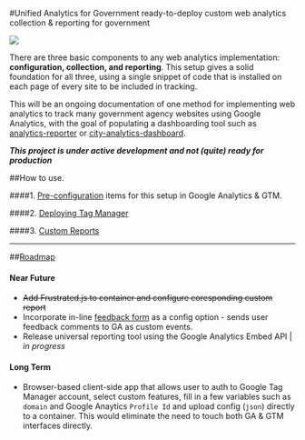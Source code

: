#Unified Analytics for Government
ready-to-deploy custom web analytics collection & reporting for government

![](https://raw.githubusercontent.com/laurenancona/unified-analytics/gh-pages/images/config.png)

There are three basic components to any web analytics implementation: **configuration, collection, and reporting**. This setup gives a solid foundation for all three, using a single snippet of code that is installed on each page of every site to be included in tracking.

This will be an ongoing documentation of one method for implementing web analytics to track many government agency websites using Google Analytics, with the goal of populating a dashboarding tool such as [analytics-reporter](https://github.com/18F/analytics-reporter) or [city-analytics-dashboard](https://github.com/codeforamerica/city-analytics-dashboard).

**_This project is under active development and not (quite) ready for production_**

##How to use.

####1.  [Pre-configuration](https://github.com/laurenancona/unified-analytics/blob/gh-pages/prepare-ga.md) items for this setup in Google Analytics & GTM.

####2.  [Deploying Tag Manager](https://raw.githubusercontent.com/laurenancona/unified-analytics/gh-pages/deploy-tag-manager.html)

####3.  [Custom Reports](https://github.com/laurenancona/unified-analytics/blob/gh-pages/reporting.md)

---

##[Roadmap](https://github.com/laurenancona/unified-analytics/wiki/Roadmap)

#### Near Future
* ~~Add Frustrated.js to container and configure coresponding custom report~~
* Incorporate in-line [feedback form](https://github.com/luckyshot/ga-feedback) as a config option - sends user feedback comments to GA as custom events.
* Release universal reporting tool using the Google Analytics Embed API | *in progress*

#### Long Term
* Browser-based client-side app that allows user to auth to Google Tag Manager account, select custom features, fill in a few variables such as `domain` and Google Anaytics `Profile Id` and upload config (`json`) directly to a container. This would eliminate the need to touch both GA & GTM interfaces directly.
